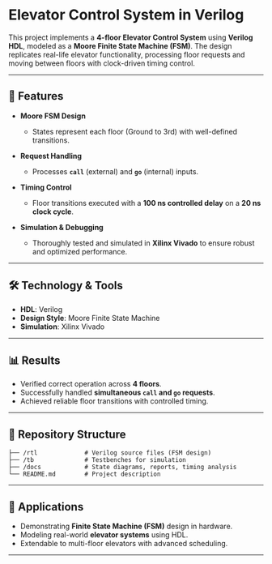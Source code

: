 

# Elevator Control System in Verilog

This project implements a **4-floor Elevator Control System** using **Verilog HDL**, modeled as a **Moore Finite State Machine (FSM)**. The design replicates real-life elevator functionality, processing floor requests and moving between floors with clock-driven timing control.

---

## 🔑 Features

* **Moore FSM Design**

  * States represent each floor (Ground to 3rd) with well-defined transitions.
* **Request Handling**

  * Processes **`call`** (external) and **`go`** (internal) inputs.
* **Timing Control**

  * Floor transitions executed with a **100 ns controlled delay** on a **20 ns clock cycle**.
* **Simulation & Debugging**

  * Thoroughly tested and simulated in **Xilinx Vivado** to ensure robust and optimized performance.

---

## 🛠️ Technology & Tools

* **HDL**: Verilog
* **Design Style**: Moore Finite State Machine
* **Simulation**: Xilinx Vivado

---

## 📊 Results

* Verified correct operation across **4 floors**.
* Successfully handled **simultaneous `call` and `go` requests**.
* Achieved reliable floor transitions with controlled timing.

---

## 📂 Repository Structure

```
├── /rtl             # Verilog source files (FSM design)
├── /tb              # Testbenches for simulation
├── /docs            # State diagrams, reports, timing analysis
└── README.md        # Project description
```

---

## 🚀 Applications

* Demonstrating **Finite State Machine (FSM)** design in hardware.
* Modeling real-world **elevator systems** using HDL.
* Extendable to multi-floor elevators with advanced scheduling.

---
